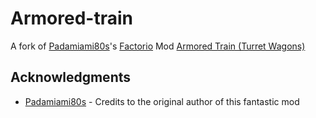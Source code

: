 # Armored-train

A fork of [Padamiami80s](https://mods.factorio.com/user/pandamiami80s)'s [Factorio](https://factorio.com/) Mod [Armored Train (Turret Wagons)](https://mods.factorio.com/mod/Armored-train)

## Acknowledgments

* [Padamiami80s](https://mods.factorio.com/user/pandamiami80s) - Credits to the original author of this fantastic mod
